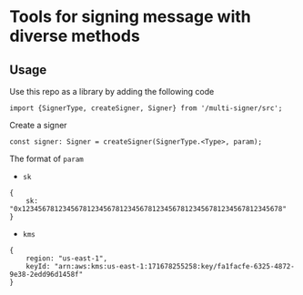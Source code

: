 # Tools for signing message with diverse methods

## Usage

Use this repo as a library by adding the following code

```
import {SignerType, createSigner, Signer} from '/multi-signer/src';
```

Create a signer

```
const signer: Signer = createSigner(SignerType.<Type>, param);
```

The format of `param`

- `sk`
```
{
    sk: "0x1234567812345678123456781234567812345678123456781234567812345678"
}
```

- `kms`
```
{
    region: "us-east-1",
    keyId: "arn:aws:kms:us-east-1:171678255258:key/fa1facfe-6325-4872-9e38-2edd96d1458f"
}
```